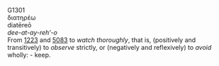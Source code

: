 <body>
  <p>G1301<br>  διατηρέω  <br> diatēreō  <br><i>dee-at-ay-reh‘-o </i><br>From <a href="g1223.htm">1223</a> and <a href="g5083.htm">5083</a>  to <i>watch</i> <i>thoroughly</i>, that is, (positively and transitively) to <i>observe</i> strictly, or (negatively and reflexively) to <i>avoid</i> wholly: - keep.<br></p>
 </body>